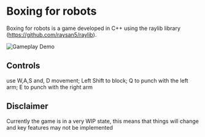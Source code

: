 ﻿# Boxing for robots
Boxing for robots is a game developed in C++ using the raylib library (https://github.com/raysan5/raylib).

![Gameplay Demo](https://github.com/user-attachments/assets/7c3e3661-4517-4ab1-9f3b-59792e516233)

## Controls
use W,A,S and, D movement; Left Shift to block; Q to punch with the left arm; E to punch with the right arm

## Disclaimer
Currently the game is in a very WIP state, this means that things will change and key features may not be implemented
